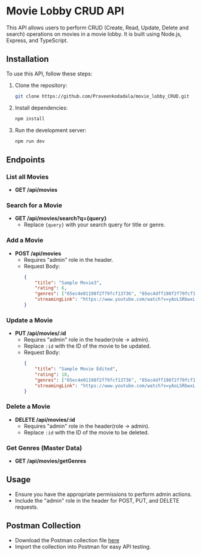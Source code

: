 # Movie Lobby CRUD API

This API allows users to perform CRUD (Create, Read, Update, Delete and search) operations on movies in a movie lobby. It is built using Node.js, Express, and TypeScript.

## Installation

To use this API, follow these steps:

1. Clone the repository:
   ```bash
   git clone https://github.com/Praveenkodadala/movie_lobby_CRUD.git
   ```

2. Install dependencies:
   ```bash
   npm install
   ```

3. Run the development server:
   ```bash
   npm run dev
   ```

## Endpoints

### List all Movies
- **GET /api/movies**

### Search for a Movie
- **GET /api/movies/search?q={query}**
  - Replace `{query}` with your search query for title or genre.

### Add a Movie
- **POST /api/movies**
  - Requires "admin" role in the header.
  - Request Body:
    ```json
    {
        "title": "Sample Movie3",
        "rating": 6,
        "genres": ["65ec4e01198f2f79fcf13736", "65ec4dff198f2f79fcf13716", "65ec4dff198f2f79fcf13714"],
        "streamingLink": "https://www.youtube.com/watch?v=yAoLSRbwxL8"
    }
    ```

### Update a Movie
- **PUT /api/movies/:id**
  - Requires "admin" role in the header(role -> admin).
  - Replace `:id` with the ID of the movie to be updated.
  - Request Body:
    ```json
    {
        "title": "Sample Movie Edited",
        "rating": 10,
        "genres": ["65ec4e01198f2f79fcf13736", "65ec4dff198f2f79fcf13714"],
        "streamingLink": "https://www.youtube.com/watch?v=yAoLSRbwxL8"
    }
    ```

### Delete a Movie
- **DELETE /api/movies/:id**
  - Requires "admin" role in the header(role -> admin).
  - Replace `:id` with the ID of the movie to be deleted.

### Get Genres (Master Data)
- **GET /api/movies/getGenres**

## Usage

- Ensure you have the appropriate permissions to perform admin actions.
- Include the "admin" role in the header for POST, PUT, and DELETE requests.

## Postman Collection

- Download the Postman collection file [here](https://asset.cloudinary.com/moxiedb/e23978243097f94ea79bc3d0b2aad72e)
- Import the collection into Postman for easy API testing.




